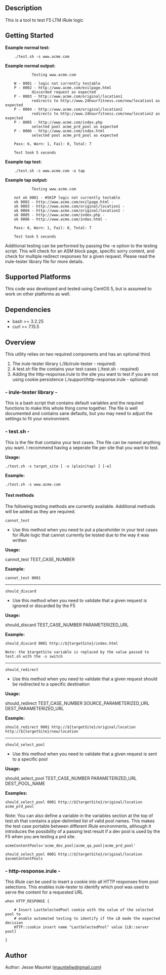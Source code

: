 ## Description

This is a tool to test F5 LTM iRule logic

## Getting Started

**Example normal test:**

        ./test.sh -s www.acme.com

**Example normal output:**

                Testing www.acme.com

        W - 0001 - logic not currently testable
        P - 0002 - http://www.acme.com/evilpage.html
                discarded request as expected
        P - 0003 - http://www.acme.com/original/location1
                redirects to http://www.24hourfitness.com/new/location1 as expected
        P - 0004 - http://www.acme.com/original/location2
                redirects to http://www.24hourfitness.com/new/location2 as expected
        P - 0005 - http://www.acme.com/index.php
                selected pool acme_prd_pool as expected
        P - 0006 - http://www.acme.com/index.html
                selected pool acme_prd_pool as expected

        Pass: 6, Warn: 1, Fail: 0, Total: 7

        Test took 5 seconds

**Example tap test:**

        ./test.sh -s www.acme.com -o tap

**Example tap output:**

                Testing www.acme.com

        not ok 0001 - #SKIP logic not currently testable
        ok 0002 - http://www.acme.com/evilpage.html -
        ok 0003 - http://www.acme.com/original/location1 -
        ok 0004 - http://www.acme.com/original/location2 -
        ok 0005 - http://www.acme.com/index.php -
        ok 0006 - http://www.acme.com/index.html -

        Pass: 6, Warn: 1, Fail: 0, Total: 7

        Test took 5 seconds

Additional testing can be performed by passing the -e option to the testing 
script.  This will check for an ASM block page, specific sorry content, and 
check for multiple redirect responses for a given request.  Please read the 
irule-tester library file for more details.

## Supported Platforms

This code was developed and tested using CentOS 5, but is assumed to work
on other platforms as well.

## Dependencies

* bash >= 3.2.25
* curl >= 7.15.5

## Overview

This utility relies on two required components and has an optional third.  

1. The irule-tester library (./lib/irule-tester - required)
2. A test.sh file the contains your test cases (./test.sh - required)
3. Adding the http-response.irule to the site you want to test if you are not
   using cookie persistence (./support/http-response.irule - optional)

### - irule-tester library - 

This is a bash script that contains default variables and the required 
functions to make this whole thing come together.  The file is well documented 
and contains sane defaults, but you may need to adjust the settings to fit 
your environment.

### - test.sh -

This is the file that contains your test cases.  The file can be named 
anything you want.  I recommend having a seperate file per site that 
you want to test.

**Usage:**

	./test.sh -s target_site [ -o (plain|tap) ] [-e]

**Example:**

	./test.sh -s www.acme.com

#### Test methods

The following testing methods are currently available.  Additional methods 
will be added as they are required.

`cannot_test` 

  * Use this method when you need to put a placeholder in your test cases for iRule logic that cannot currently be tested due to the way it was written

**Usage:**

  cannot\_test TEST\_CASE\_NUMBER

**Example:**

	cannot_test 0001

---

`should_discard`

  + Use this method when you need to validate that a given request is ignored or discarded by the F5

**Usage:**

  should\_discard TEST\_CASE\_NUMBER PARAMETERIZED\_URL

**Example:**

	should_discard 0001 http://${targetSite}/index.html 
	
	Note: the $targetSite variable is replaced by the value passed to test.sh with the -s switch

---

`should_redirect`

  + Use this method when you need to validate that a given request should be redirected to a specific destination

**Usage:**

  should\_redirect TEST\_CASE\_NUMBER SOURCE\_PARAMETERIZED\_URL DEST\_PARAMETERIZED\_URL

**Example:**

	should_redirect 0001 http://${targetSite}/original/location http://${targetSite}/new/location

---

`should_select_pool`

  + Use this method when you need to validate that a given request is sent to a specific pool

**Usage:**

  should\_select\_pool TEST\_CASE\_NUMBER PARAMETERIZED\_URL DEST\_POOL\_NAME

**Examples:**

	should_select_pool 0001 http://${targetSite}/original/location acme_prd_pool

Note: You can also define a variable in the variables section at the top of test.sh that contains a pipe-delimited list of valid pool names.  This makes the test case portable between different iRule environments, although it introduces the possibility of a passing test result if a dev pool is used by the F5 when you are testing a prd site.

	acmeContentPools='acme_dev_pool|acme_qa_pool|acme_prd_pool'

	should_select_pool 0001 http://${targetSite}/original/location $acmeContentPools


### - http-response.irule - 

This iRule can be used to insert a cookie into all HTTP responses from pool 
selections.  This enables irule-tester to identify which pool was used to 
serve the content for a requested URL

	when HTTP_RESPONSE {
	
		# Insert LastSelectedPool cookie with the value of the selected pool to
		# enable automated testing to identify if the LB made the expected decision
		HTTP::cookie insert name "LastSelectedPool" value [LB::server pool]
	
	}

## Author

Author: Jesse Mauntel (maunteljw@gmail.com)
